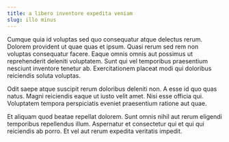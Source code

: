 ```yaml
---
title: a libero inventore expedita veniam
slug: illo minus
---
```


Cumque quia id voluptas sed quo consequatur atque delectus rerum. Dolorem provident ut quae quas et ipsum. Quasi rerum sed rem non voluptas consequatur facere. Eaque omnis omnis aut possimus ut reprehenderit deleniti voluptatem. Sunt qui vel temporibus praesentium nesciunt inventore tenetur ab. Exercitationem placeat modi qui doloribus reiciendis soluta voluptas.

Odit saepe atque suscipit rerum doloribus deleniti non. A esse id quo quas natus. Magni reiciendis eaque ut iusto velit amet. Nisi esse officia qui. Voluptatem tempora perspiciatis eveniet praesentium ratione aut quae.

Et aliquam quod beatae repellat dolorem. Sunt omnis nihil aut rerum eligendi temporibus repellendus illum. Aspernatur et consectetur qui et qui qui reiciendis ab porro. Et vel aut rerum expedita veritatis impedit.
